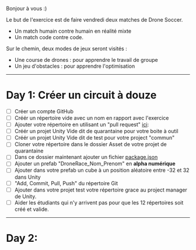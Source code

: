 Bonjour à vous :)

Le but de l'exercice est de faire vendredi deux matches de Drone Soccer.
- Un match humain contre humain en réalité mixte
- Un match code contre code.

Sur le chemin, deux modes de jeux seront visités :
- Une course de drones : pour apprendre le travail de groupe
- Un jeu d'obstacles : pour apprendre l'optimisation


----

# Day 1: Créer un circuit à douze

- [ ] Créer un compte GitHub
- [ ] Créér un répertoire vide avec un nom en rapport avec l'exercice
- [ ] Ajouter votre répertoire en utilisant un "pull request" [ici](https://github.com/EloiStree/2024_07_01_HelloUnityDroneSoccerMonsManifest/blob/main/ListOfDroneRacePackageGit.txt): 
- [ ] Créér un projet Unity Vide dit de quarantaine pour votre boite à outil
- [ ] Créér un projet Unity Vide dit de test pour votre project "commun"
- [ ] Cloner votre répertoire dans le dossier Asset de votre projet de quarantaine
- [ ] Dans ce dossier maintenant ajouter un fichier [package.json](https://github.com/EloiStree/2020_05_28_JimmyScreamFPS/blob/master/package.json)
- [ ] Ajouter un prefab "DroneRace_Nom_Prenom" en **alpha numérique**
- [ ] Ajouter dans votre prefab un cube à un position aléatoire entre -32 et 32 dans Unity
- [ ] "Add, Commit, Pull, Push" du répertoire Git
- [ ] Ajouter dans votre projet test votre répertoire grace au project manager de Unity.
- [ ] Aider les étudiants qui n'y arrivent pas pour que les 12 répertoires soit créé et valide.

----------

# Day 2:
